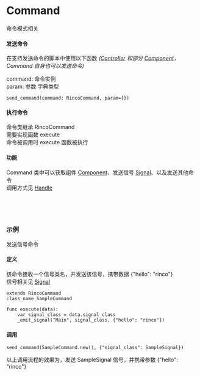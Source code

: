# Command
命令模式相关 

#### 发送命令
在支持发送命令的脚本中使用以下函数  *([Controller](Controller.md) 和部分 [Component](Component.md)， Command 自身也可以发送命令)*  

command: 命令实例  
param: 参数 字典类型
```
send_command(command: RincoCommand, param={})
```
#### 执行命令
命令类继承 RincoCommand  
需要实现函数 execute  
命令被调用时 execute 函数被执行  

#### 功能
Command 类中可以获取组件 [Component](Component.md)、发送信号 [Signal](Signal.md)、以及发送其他命令  
调用方式见 [Handle](Handle.md)


<br><br><br>


### 示例
发送信号命令  

#### 定义
该命令接收一个信号类名，并发送该信号，携带数据 {"hello": "rinco"}  
信号相关见 [Signal](Signal.md)

```GDScript
extends RincoCommand
class_name SampleCommand

func execute(data):
	var signal_class = data.signal_class
	_emit_signal("Main", signal_class, {"hello": "rinco"})
```

#### 调用

```GDScript
send_command(SampleCommand.new(), {"signal_class": SampleSignal})
```

以上调用流程的效果为，发送 SampleSignal 信号，并携带参数 {"hello": "rinco"}  